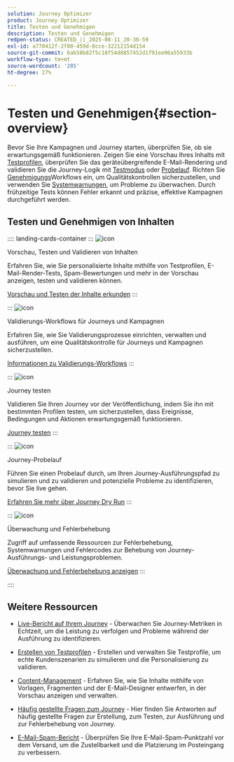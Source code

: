 ```yaml
---
solution: Journey Optimizer
product: Journey Optimizer
title: Testen und Genehmigen
description: Testen und Genehmigen
redpen-status: CREATED_||_2025-08-11_20-30-59
exl-id: a770412f-2f80-459d-8cce-32212154d154
source-git-commit: 6ab58b82f5c18f54d8857452d1f91ea96a55933b
workflow-type: tm+mt
source-wordcount: '285'
ht-degree: 27%

---
```


# Testen und Genehmigen{#section-overview}

Bevor Sie Ihre Kampagnen und Journey starten, überprüfen Sie, ob sie erwartungsgemäß funktionieren. Zeigen Sie eine Vorschau Ihres Inhalts mit [Testprofilen](../using/content-management/test-profiles.md), überprüfen Sie das geräteübergreifende E-Mail-Rendering und validieren Sie die Journey-Logik mit [Testmodus](../using/building-journeys/testing-the-journey.md) oder [Probelauf](../using/building-journeys/journey-dry-run.md). Richten Sie [Genehmigungs](../using/test-approve/gs-approval.md)Workflows ein, um Qualitätskontrollen sicherzustellen, und verwenden Sie [Systemwarnungen](../using/reports/alerts.md), um Probleme zu überwachen. Durch frühzeitige Tests können Fehler erkannt und präzise, effektive Kampagnen durchgeführt werden.

## Testen und Genehmigen von Inhalten

:::: landing-cards-container
:::
![icon](https://cdn.experienceleague.adobe.com/icons/list-check.svg?lang=de)

Vorschau, Testen und Validieren von Inhalten

Erfahren Sie, wie Sie personalisierte Inhalte mithilfe von Testprofilen, E-Mail-Render-Tests, Spam-Bewertungen und mehr in der Vorschau anzeigen, testen und validieren können.

[Vorschau und Testen der Inhalte erkunden](preview-test-landing-page.md)
:::

:::
![icon](https://cdn.experienceleague.adobe.com/icons/shield-halved.svg?lang=de)

Validierungs-Workflows für Journeys und Kampagnen

Erfahren Sie, wie Sie Validierungsprozesse einrichten, verwalten und ausführen, um eine Qualitätskontrolle für Journeys und Kampagnen sicherzustellen.

[Informationen zu Validierungs-Workflows](approve-landing-page.md)
:::

:::
![icon](https://cdn.experienceleague.adobe.com/icons/bullseye.svg?lang=de)

Journey testen

Validieren Sie Ihren Journey vor der Veröffentlichung, indem Sie ihn mit bestimmten Profilen testen, um sicherzustellen, dass Ereignisse, Bedingungen und Aktionen erwartungsgemäß funktionieren.

[Journey testen](../using/building-journeys/testing-the-journey.md)
:::

:::
![icon](https://cdn.experienceleague.adobe.com/icons/code-branch.svg?lang=de)

Journey-Probelauf

Führen Sie einen Probelauf durch, um Ihren Journey-Ausführungspfad zu simulieren und zu validieren und potenzielle Probleme zu identifizieren, bevor Sie live gehen.

[Erfahren Sie mehr über Journey Dry Run](../using/building-journeys/journey-dry-run.md)
:::

:::
![icon](https://cdn.experienceleague.adobe.com/icons/chart-line.svg?lang=de)

Überwachung und Fehlerbehebung

Zugriff auf umfassende Ressourcen zur Fehlerbehebung, Systemwarnungen und Fehlercodes zur Behebung von Journey-Ausführungs- und Leistungsproblemen.

[Überwachung und Fehlerbehebung anzeigen](troubleshoot-journey-landing-page.md)
:::

::::

## Weitere Ressourcen

* [Live-Bericht auf Ihrem Journey](../using/building-journeys/report-journey.md) - Überwachen Sie Journey-Metriken in Echtzeit, um die Leistung zu verfolgen und Probleme während der Ausführung zu identifizieren.

* [Erstellen von Testprofilen](../using/audience/creating-test-profiles.md) - Erstellen und verwalten Sie Testprofile, um echte Kundenszenarien zu simulieren und die Personalisierung zu validieren.

* [Content-Management](content-management-landing-page.md) - Erfahren Sie, wie Sie Inhalte mithilfe von Vorlagen, Fragmenten und der E-Mail-Designer entwerfen, in der Vorschau anzeigen und verwalten.

* [Häufig gestellte Fragen zum Journey](../using/building-journeys/journey-faq.md) - Hier finden Sie Antworten auf häufig gestellte Fragen zur Erstellung, zum Testen, zur Ausführung und zur Fehlerbehebung von Journey.

* [E-Mail-Spam-Bericht](../using/content-management/spam-report.md) - Überprüfen Sie Ihre E-Mail-Spam-Punktzahl vor dem Versand, um die Zustellbarkeit und die Platzierung im Posteingang zu verbessern.
